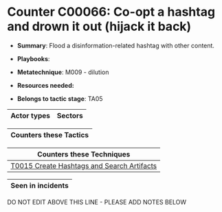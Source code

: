 # Counter C00066: Co-opt a hashtag and drown it out (hijack it back)

* **Summary**: Flood a disinformation-related hashtag with other content. 

* **Playbooks**: 

* **Metatechnique**: M009 - dilution

* **Resources needed:** 

* **Belongs to tactic stage**: TA05


| Actor types | Sectors |
| ----------- | ------- |



| Counters these Tactics |
| ---------------------- |



| Counters these Techniques |
| ------------------------- |
| [T0015 Create Hashtags and Search Artifacts](../../generated_pages/techniques/T0015.md) |



| Seen in incidents |
| ----------------- |


DO NOT EDIT ABOVE THIS LINE - PLEASE ADD NOTES BELOW